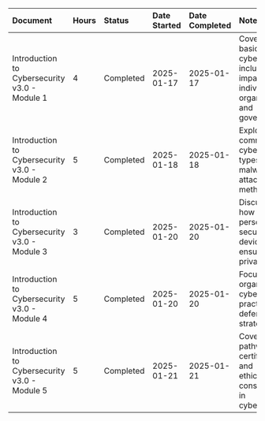 ﻿|Document|Hours|Status|Date Started|Date Completed|Notes|
| :- | :- | :- | :- | :- | :- |
|Introduction to Cybersecurity v3.0 - Module 1|4|Completed|2025-01-17|2025-01-17|Covers the basics of cybersecurity, including its impact on individuals, organizations, and governments.|
|Introduction to Cybersecurity v3.0 - Module 2|5|Completed|2025-01-18|2025-01-18|Explores common cyber threats, types of malware, and attack methods.|
|Introduction to Cybersecurity v3.0 - Module 3|3|Completed|2025-01-20|2025-01-20|Discusses how to protect personal data, secure devices, and ensure online privacy.|
|Introduction to Cybersecurity v3.0 - Module 4|5|Completed|2025-01-20|2025-01-20|Focuses on organizational cybersecurity practices and defense strategies.|
|Introduction to Cybersecurity v3.0 - Module 5|5|Completed|2025-01-21|2025-01-21|Covers career pathways, certifications, and ethical/legal considerations in cybersecurity.|

